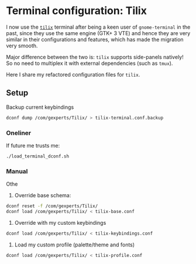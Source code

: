 # Terminal configuration: Tilix

I now use the [`tilix`](https://github.com/gnunn1/tilix) terminal after being a
keen user of `gnome-terminal` in the past, since they use the same engine (GTK+
3 VTE) and hence they are very similar in their configurations and features,
which has made the migration very smooth.

Major difference between the two is: `tilix` supports side-panels natively! So
no need to multiplex it with external dependencies (such as `tmux`).

Here I share my refactored configuration files for `tilix`.


## Setup

Backup current keybindings
```sh
dconf dump /com/gexperts/Tilix/ > tilix-terminal.conf.backup
```

### Oneliner
If future me trusts me:
```sh
./load_terminal_dconf.sh
```

### Manual
Othe

1. Override base schema:
```sh
dconf reset -f /com/gexperts/Tilix/
dconf load /com/gexperts/Tilix/ < tilix-base.conf
```

1. Override with my custom keybindings
```sh
dconf load /com/gexperts/Tilix/ < tilix-keybindings.conf
```

1. Load my custom profile (palette/theme and fonts)
```sh
dconf load /com/gexperts/Tilix/ < tilix-profile.conf
```
